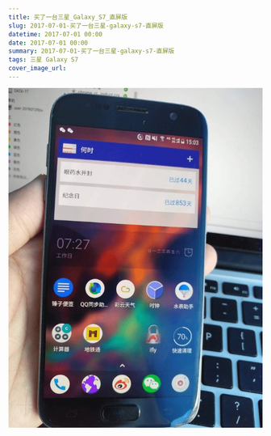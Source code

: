 ```yaml
---
title: 买了一台三星_Galaxy_S7_直屏版
slug: 2017-07-01-买了一台三星-galaxy-s7-直屏版
datetime: 2017-07-01 00:00
date: 2017-07-01 00:00
summary: 2017-07-01-买了一台三星-galaxy-s7-直屏版
tags: 三星 Galaxy S7
cover_image_url: 
---
```

![27012-eia56fsnagu.png](../assets/2019/09/3314674024.png)